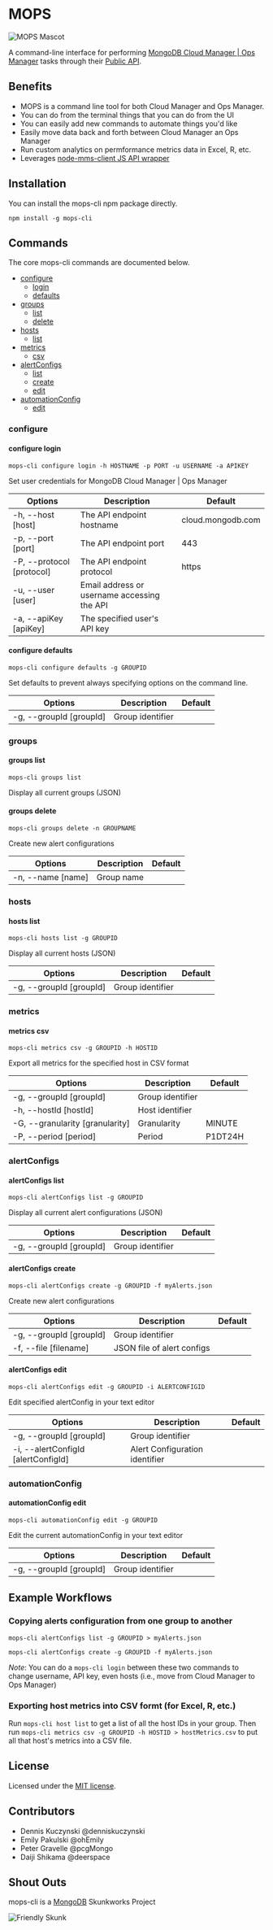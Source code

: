 # MOPS

![MOPS Mascot](http://s17.postimg.org/5xdvcqdgv/Screen_Shot_2015_07_22_at_12_13_57_PM.png)


A command-line interface for performing [MongoDB Cloud Manager | Ops Manager](https://cloud.mongodb.com) tasks through their [Public API](https://docs.cloud.mongodb.com/api/).

## Benefits

* MOPS is a command line tool for both Cloud Manager and Ops Manager.
* You can do from the terminal things that you can do from the UI
* You can easily add new commands to automate things you'd like
* Easily move data back and forth between Cloud Manager an Ops Manager
* Run custom analytics on permformance metrics data in Excel, R, etc.
* Leverages [node-mms-client JS API wrapper](https://github.com/leafygreen/node-mms-client)

## Installation

You can install the mops-cli npm package directly.

`npm install -g mops-cli`


## Commands

The core mops-cli commands are documented below.

* [configure](#configure)
  * [login](#configure-login)
  * [defaults](#configure-defaults)
* [groups](#groups)
  * [list](#groups-list)
  * [delete](#groups-delete)
* [hosts](#hosts)
  * [list](#hosts-list)
* [metrics](#metrics)
  * [csv](#metrics-csv)
* [alertConfigs](#alertConfigs)
  * [list](#alertConfigs-list)
  * [create](#alertConfigs-create)
  * [edit](#alertConfigs-edit)
* [automationConfig](#automationConfig)
  * [edit](#automationConfig-edit)

### configure

#### configure login
`mops-cli configure login -h HOSTNAME -p PORT -u USERNAME -a APIKEY`

Set user credentials for MongoDB Cloud Manager | Ops Manager

| Options               | Description                                          | Default           |
| ----------------------|------------------------------------------------------|-------------------|
| -h, --host [host]     | The API endpoint hostname | cloud.mongodb.com |
| -p, --port [port]     | The API endpoint port | 443 |
| -P, --protocol [protocol]     | The API endpoint protocol | https |
| -u, --user [user]     | Email address or username accessing the API          |                   |
| -a, --apiKey [apiKey] | The specified user's API key                         |                   |

#### configure defaults
`mops-cli configure defaults -g GROUPID`

Set defaults to prevent always specifying options on the command line.

| Options               | Description                                          | Default           |
| ----------------------|------------------------------------------------------|-------------------|
| -g, --groupId [groupId] | Group identifier                         |                   |

### groups

#### groups list
`mops-cli groups list`

Display all current groups (JSON)

#### groups delete
`mops-cli groups delete -n GROUPNAME`

Create new alert configurations

| Options                 | Description                                          | Default           |
| ------------------------|------------------------------------------------------|-------------------|
| -n, --name [name] | Group name                                     |        |

### hosts

#### hosts list
`mops-cli hosts list -g GROUPID`

Display all current hosts (JSON)

| Options                 | Description                                          | Default           |
| ------------------------|------------------------------------------------------|-------------------|
| -g, --groupId [groupId] | Group identifier                                     |                   |


### metrics

#### metrics csv
`mops-cli metrics csv -g GROUPID -h HOSTID`

Export all metrics for the specified host in CSV format

| Options                 | Description                                          | Default           |
| ------------------------|------------------------------------------------------|-------------------|
| -g, --groupId [groupId] | Group identifier                                     |                   |
| -h, --hostId [hostId]   | Host identifier                                      |                   |
| -G, --granularity [granularity]   | Granularity                                | MINUTE            |
| -P, --period [period]   | Period                                               | P1DT24H           |

### alertConfigs

#### alertConfigs list
`mops-cli alertConfigs list -g GROUPID`

Display all current alert configurations (JSON)

| Options                 | Description                                          | Default           |
| ------------------------|------------------------------------------------------|-------------------|
| -g, --groupId [groupId] | Group identifier                                     |                   |

#### alertConfigs create
`mops-cli alertConfigs create -g GROUPID -f myAlerts.json`

Create new alert configurations

| Options                 | Description                                          | Default           |
| ------------------------|------------------------------------------------------|-------------------|
| -g, --groupId [groupId] | Group identifier                                     |                   |
| -f, --file [filename]   | JSON file of alert configs                           |                   |

#### alertConfigs edit
`mops-cli alertConfigs edit -g GROUPID -i ALERTCONFIGID`

Edit specified alertConfig in your text editor

| Options                 | Description                                          | Default           |
| ------------------------|------------------------------------------------------|-------------------|
| -g, --groupId [groupId] | Group identifier                                     |                   |
| -i, --alertConfigId [alertConfigId]| Alert Configuration identifier            |                   |

### automationConfig

#### automationConfig edit
`mops-cli automationConfig edit -g GROUPID`

Edit the current automationConfig in your text editor

| Options                 | Description                                          | Default           |
| ------------------------|------------------------------------------------------|-------------------|
| -g, --groupId [groupId] | Group identifier                                     |                   |


## Example Workflows

### Copying alerts configuration from one group to another
`mops-cli alertConfigs list -g GROUPID > myAlerts.json`

`mops-cli alertConfigs create -g GROUPID -f myAlerts.json`

*Note*: You can do a `mops-cli login` between these two commands to change username, API key, even hosts (i.e., move from Cloud Manager to Ops Manager)

### Exporting host metrics into CSV formt (for Excel, R, etc.)
Run `mops-cli host list` to get a list of all the host IDs in your group.
Then run `mops-cli metrics csv -g GROUPID -h HOSTID > hostMetrics.csv` to put all that host's metrics into a CSV file.


## License
Licensed under the [MIT license](LICENSE-MIT "MIT License").


## Contributors
* Dennis Kuczynski @denniskuczynski
* Emily Pakulski @ohEmily
* Peter Gravelle @pcgMongo
* Daiji Shikama @deerspace

## Shout Outs

mops-cli is a [MongoDB](http://www.mongodb.com) Skunkworks Project


![Friendly Skunk](http://s12.postimg.org/fxmtcosx9/skunkworks2.jpg)

